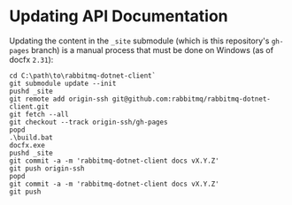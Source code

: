 # Updating API Documentation

Updating the content in the `_site` submodule (which is this repository's `gh-pages` branch) is a manual process that must be done on Windows (as of docfx `2.31`):

```
cd C:\path\to\rabbitmq-dotnet-client`
git submodule update --init
pushd _site
git remote add origin-ssh git@github.com:rabbitmq/rabbitmq-dotnet-client.git
git fetch --all
git checkout --track origin-ssh/gh-pages
popd
.\build.bat
docfx.exe
pushd _site
git commit -a -m 'rabbitmq-dotnet-client docs vX.Y.Z'
git push origin-ssh
popd
git commit -a -m 'rabbitmq-dotnet-client docs vX.Y.Z'
git push
```

